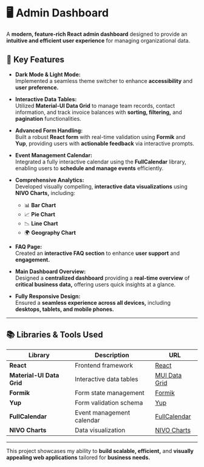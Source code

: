 # 🖥️ Admin Dashboard

A **modern, feature-rich React admin dashboard** designed to provide an **intuitive and efficient user experience** for managing organizational data.

## 🚀 Key Features

- **Dark Mode & Light Mode:**  
  Implemented a seamless theme switcher to enhance **accessibility** and **user preference.**

- **Interactive Data Tables:**  
  Utilized **Material-UI Data Grid** to manage team records, contact information, and track invoice balances with **sorting, filtering,** and **pagination** functionalities.

- **Advanced Form Handling:**  
  Built a robust **React form** with real-time validation using **Formik** and **Yup**, providing users with **actionable feedback** via interactive prompts.

- **Event Management Calendar:**  
  Integrated a fully interactive calendar using the **FullCalendar** library, enabling users to **schedule and manage events** efficiently.

- **Comprehensive Analytics:**  
  Developed visually compelling, **interactive data visualizations** using **NIVO Charts,** including:  
  - 📊 **Bar Chart**  
  - 📈 **Pie Chart**  
  - 📉 **Line Chart**  
  - 🌍 **Geography Chart**  

- **FAQ Page:**  
  Created an **interactive FAQ section** to enhance **user support** and **engagement.**

- **Main Dashboard Overview:**  
  Designed a **centralized dashboard** providing a **real-time overview** of **critical business data,** offering users quick insights at a glance.

- **Fully Responsive Design:**  
  Ensured a **seamless experience across all devices,** including **desktops, tablets, and mobile phones.**

---

## 📚 Libraries & Tools Used

| Library          | Description | URL |
|-----------------|-------------|----------------|
| **React** | Frontend framework | [React](https://react.dev/) |
| **Material-UI Data Grid** | Interactive data tables | [MUI Data Grid](https://mui.com/components/data-grid/) |
| **Formik** | Form state management | [Formik](https://formik.org/) |
| **Yup** | Form validation schema | [Yup](https://github.com/jquense/yup) |
| **FullCalendar** | Event management calendar | [FullCalendar](https://fullcalendar.io/) |
| **NIVO Charts** | Data visualization | [NIVO Charts](https://nivo.rocks/) |

---

This project showcases my ability to **build scalable, efficient,** and **visually appealing web applications** tailored for **business needs.**
